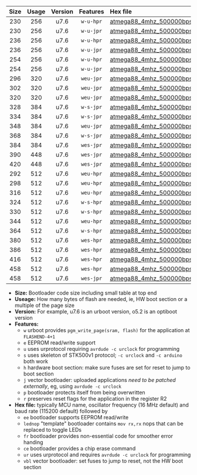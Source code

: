 |Size|Usage|Version|Features|Hex file|
|:-:|:-:|:-:|:-:|:--|
|230|256|u7.6|`w-u-hpr`|[atmega88_4mhz_500000bps_ur.hex](https://raw.githubusercontent.com/stefanrueger/urboot/main//atmega88_4mhz_500000bps_ur.hex)|
|230|256|u7.6|`w-u-jpr`|[atmega88_4mhz_500000bps_ur_vbl.hex](https://raw.githubusercontent.com/stefanrueger/urboot/main//atmega88_4mhz_500000bps_ur_vbl.hex)|
|236|256|u7.6|`w-u-hpr`|[atmega88_4mhz_500000bps_lednop_ur.hex](https://raw.githubusercontent.com/stefanrueger/urboot/main//atmega88_4mhz_500000bps_lednop_ur.hex)|
|236|256|u7.6|`w-u-jpr`|[atmega88_4mhz_500000bps_lednop_ur_vbl.hex](https://raw.githubusercontent.com/stefanrueger/urboot/main//atmega88_4mhz_500000bps_lednop_ur_vbl.hex)|
|254|256|u7.6|`w-u-hpr`|[atmega88_4mhz_500000bps_lednop_fr_ur.hex](https://raw.githubusercontent.com/stefanrueger/urboot/main//atmega88_4mhz_500000bps_lednop_fr_ur.hex)|
|254|256|u7.6|`w-u-jpr`|[atmega88_4mhz_500000bps_lednop_fr_ur_vbl.hex](https://raw.githubusercontent.com/stefanrueger/urboot/main//atmega88_4mhz_500000bps_lednop_fr_ur_vbl.hex)|
|296|320|u7.6|`weu-jpr`|[atmega88_4mhz_500000bps_ee_ur_vbl.hex](https://raw.githubusercontent.com/stefanrueger/urboot/main//atmega88_4mhz_500000bps_ee_ur_vbl.hex)|
|302|320|u7.6|`weu-jpr`|[atmega88_4mhz_500000bps_ee_lednop_ur_vbl.hex](https://raw.githubusercontent.com/stefanrueger/urboot/main//atmega88_4mhz_500000bps_ee_lednop_ur_vbl.hex)|
|320|320|u7.6|`weu-jpr`|[atmega88_4mhz_500000bps_ee_lednop_fr_ur_vbl.hex](https://raw.githubusercontent.com/stefanrueger/urboot/main//atmega88_4mhz_500000bps_ee_lednop_fr_ur_vbl.hex)|
|328|384|u7.6|`w-s-jpr`|[atmega88_4mhz_500000bps_vbl.hex](https://raw.githubusercontent.com/stefanrueger/urboot/main//atmega88_4mhz_500000bps_vbl.hex)|
|334|384|u7.6|`w-s-jpr`|[atmega88_4mhz_500000bps_lednop_vbl.hex](https://raw.githubusercontent.com/stefanrueger/urboot/main//atmega88_4mhz_500000bps_lednop_vbl.hex)|
|348|384|u7.6|`weu-jpr`|[atmega88_4mhz_500000bps_ee_lednop_fr_ce_ur_vbl.hex](https://raw.githubusercontent.com/stefanrueger/urboot/main//atmega88_4mhz_500000bps_ee_lednop_fr_ce_ur_vbl.hex)|
|368|384|u7.6|`w-s-jpr`|[atmega88_4mhz_500000bps_lednop_fr_vbl.hex](https://raw.githubusercontent.com/stefanrueger/urboot/main//atmega88_4mhz_500000bps_lednop_fr_vbl.hex)|
|384|384|u7.6|`wes-jpr`|[atmega88_4mhz_500000bps_ee_vbl.hex](https://raw.githubusercontent.com/stefanrueger/urboot/main//atmega88_4mhz_500000bps_ee_vbl.hex)|
|390|448|u7.6|`wes-jpr`|[atmega88_4mhz_500000bps_ee_lednop_vbl.hex](https://raw.githubusercontent.com/stefanrueger/urboot/main//atmega88_4mhz_500000bps_ee_lednop_vbl.hex)|
|420|448|u7.6|`wes-jpr`|[atmega88_4mhz_500000bps_ee_lednop_fr_vbl.hex](https://raw.githubusercontent.com/stefanrueger/urboot/main//atmega88_4mhz_500000bps_ee_lednop_fr_vbl.hex)|
|292|512|u7.6|`weu-hpr`|[atmega88_4mhz_500000bps_ee_ur.hex](https://raw.githubusercontent.com/stefanrueger/urboot/main//atmega88_4mhz_500000bps_ee_ur.hex)|
|298|512|u7.6|`weu-hpr`|[atmega88_4mhz_500000bps_ee_lednop_ur.hex](https://raw.githubusercontent.com/stefanrueger/urboot/main//atmega88_4mhz_500000bps_ee_lednop_ur.hex)|
|316|512|u7.6|`weu-hpr`|[atmega88_4mhz_500000bps_ee_lednop_fr_ur.hex](https://raw.githubusercontent.com/stefanrueger/urboot/main//atmega88_4mhz_500000bps_ee_lednop_fr_ur.hex)|
|324|512|u7.6|`w-s-hpr`|[atmega88_4mhz_500000bps.hex](https://raw.githubusercontent.com/stefanrueger/urboot/main//atmega88_4mhz_500000bps.hex)|
|330|512|u7.6|`w-s-hpr`|[atmega88_4mhz_500000bps_lednop.hex](https://raw.githubusercontent.com/stefanrueger/urboot/main//atmega88_4mhz_500000bps_lednop.hex)|
|344|512|u7.6|`weu-hpr`|[atmega88_4mhz_500000bps_ee_lednop_fr_ce_ur.hex](https://raw.githubusercontent.com/stefanrueger/urboot/main//atmega88_4mhz_500000bps_ee_lednop_fr_ce_ur.hex)|
|364|512|u7.6|`w-s-hpr`|[atmega88_4mhz_500000bps_lednop_fr.hex](https://raw.githubusercontent.com/stefanrueger/urboot/main//atmega88_4mhz_500000bps_lednop_fr.hex)|
|380|512|u7.6|`wes-hpr`|[atmega88_4mhz_500000bps_ee.hex](https://raw.githubusercontent.com/stefanrueger/urboot/main//atmega88_4mhz_500000bps_ee.hex)|
|386|512|u7.6|`wes-hpr`|[atmega88_4mhz_500000bps_ee_lednop.hex](https://raw.githubusercontent.com/stefanrueger/urboot/main//atmega88_4mhz_500000bps_ee_lednop.hex)|
|416|512|u7.6|`wes-hpr`|[atmega88_4mhz_500000bps_ee_lednop_fr.hex](https://raw.githubusercontent.com/stefanrueger/urboot/main//atmega88_4mhz_500000bps_ee_lednop_fr.hex)|
|458|512|u7.6|`wes-hpr`|[atmega88_4mhz_500000bps_ee_lednop_fr_ce.hex](https://raw.githubusercontent.com/stefanrueger/urboot/main//atmega88_4mhz_500000bps_ee_lednop_fr_ce.hex)|
|458|512|u7.6|`wes-jpr`|[atmega88_4mhz_500000bps_ee_lednop_fr_ce_vbl.hex](https://raw.githubusercontent.com/stefanrueger/urboot/main//atmega88_4mhz_500000bps_ee_lednop_fr_ce_vbl.hex)|

- **Size:** Bootloader code size including small table at top end
- **Useage:** How many bytes of flash are needed, ie, HW boot section or a multiple of the page size
- **Version:** For example, u7.6 is an urboot version, o5.2 is an optiboot version
- **Features:**
  + `w` urboot provides `pgm_write_page(sram, flash)` for the application at `FLASHEND-4+1`
  + `e` EEPROM read/write support
  + `u` uses urprotocol requiring `avrdude -c urclock` for programming
  + `s` uses skeleton of STK500v1 protocol; `-c urclock` and `-c arduino` both work
  + `h` hardware boot section: make sure fuses are set for reset to jump to boot section
  + `j` vector bootloader: uploaded applications *need to be patched externally*, eg, using `avrdude -c urclock`
  + `p` bootloader protects itself from being overwritten
  + `r` preserves reset flags for the application in the register R2
- **Hex file:** typically MCU name, oscillator frequency (16 MHz default) and baud rate (115200 default) followed by
  + `ee` bootloader supports EEPROM read/write
  + `lednop` "template" bootloader contains `mov rx,rx` nops that can be replaced to toggle LEDs
  + `fr` bootloader provides non-essential code for smoother error handing
  + `ce` bootloader provides a chip erase command
  + `ur` uses urprotocol and requires `avrdude -c urclock` for programming
  + `vbl` vector bootloader: set fuses to jump to reset, not the HW boot section
